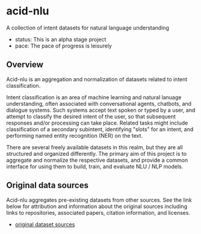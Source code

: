 # acid-nlu

A collection of intent datasets for natural language understanding

* status: This is an alpha stage project
* pace: The pace of progress is leisurely


## Overview

Acid-nlu is an aggregation and normalization of datasets related to intent classification.

Intent classification is an area of machine learning and natural lanuage understanding, often associated with conversational agents, chatbots, and dialogue systems. Such systems accept text spoken or typed by a user, and attempt to classify the desired intent of the user, so that subsequent responses and/or processing can take place. Related tasks might include classification of a secondary subintent, identifying "slots" for an intent, and performing named entity recognition (NER) on the text.

There are several freely available datasets in this realm, but they are all structured and organized differently.  The primary aim of this project is to aggregate and normalize the respective datasets, and provide a common interface for using them to build, train, and evaluate NLU / NLP models.


## Original data sources

Acid-nlu aggregates pre-existing datasets from other sources.  See the link below for attribution and information about the original sources including links to repositories, associated papers, citation information, and licenses.

* [original dataset sources](dataset-sources.md)



